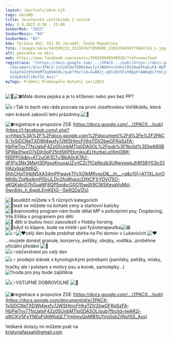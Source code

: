 ```yaml
---
layout: /partials/akce.njk
tags: akceMD
title: Josefovská voříškiáda 1.ročník
kdy: 2.9.2023 8:30 - 15:00
SouborRok: "2023"
SouborMesic: "09"
SouborDen: "02"
kde: Tyršova 463, 551 02 Jaroměř, Česká Republika
foto: /images/akce/343590215_253347677058908_2305359499779861743_n.jpg
alt: pozvánka na akci
web: https://www.facebook.com/events/709250600948920/?ref=newsfeed
registrace: "[https://docs.google.com/.../2PACX.../pub](https://docs.google.com\
  /document/d/e/2PACX-1vSjDCNeTXDWt4wsfy7JWSHtncFHhxTDV2bwGFKqSzFA-HbPieTny77fs\
  UaIpF4Zz05UnbMTIq0DASOL/pub?fbclid=IwAR2j-q9lCKV5FxYNEpFtAWKqQLTYmljmyQsNfB1l\
  U1Vp0sbZliNzfSS_Axs)"
myTags: ProDeti ProDospele Ostatni zari2023
---
```

<!--StartFragment-->

![🤩](https://static.xx.fbcdn.net/images/emoji.php/v9/t58/1/16/1f929.png)![🍀](https://static.xx.fbcdn.net/images/emoji.php/v9/t87/1/16/1f340.png)Máte doma pejska a je to kříženec nebo pes bez PP?

![👉](https://static.xx.fbcdn.net/images/emoji.php/v9/t51/1/16/1f449.png)Tak to bych vás ráda pozvala na první Josefovskou Voříškiádu, která nám krásně zakončí letní prázdniny.![🤩](https://static.xx.fbcdn.net/images/emoji.php/v9/t58/1/16/1f929.png)

![🍀](https://static.xx.fbcdn.net/images/emoji.php/v9/t87/1/16/1f340.png)registrace a propozice ZDE [https://docs.google.com/.../2PACX.../pub](https://l.facebook.com/l.php?u=https%3A%2F%2Fdocs.google.com%2Fdocument%2Fd%2Fe%2F2PACX-1vSjDCNeTXDWt4wsfy7JWSHtncFHhxTDV2bwGFKqSzFA-HbPieTny77fsUaIpF4Zz05UnbMTIq0DASOL%2Fpub%3Ffbclid%3DIwAR0B5PWa0fwqO7sDjh5pP25tdSKPEbmjkjuELHurbeLoHIm0I8K-f9SPPOk&h=AT2uOK1D7u1BbA0cK7A2-dFIFls3Nx3MsH3DfgsxKnuoaUZvrICZr7fCpNnzb3U9wyswpJh9f38YG3y33HAzyIjsarNt6Q-0hhCHqTiHbN5XA34mPPwaykTFc5OlkMflvsoD&__tn__=q&c[0]=AT1XLJorONth8cZIqfksIkmPlSriJLDn2foi8hwzcDXtCF1rYDVi7SO-gKQKsbrD7hGuaNF8QP5xobcG0O15wdX9CWSKevaVuMd-0wn84x_h_6qgtLEmKEtG--Se6QDa1Zs)

![🐾](https://static.xx.fbcdn.net/images/emoji.php/v9/tde/1/16/1f43e.png)soutěžit můžete v 5 různých kategoriích\
![🐾](https://static.xx.fbcdn.net/images/emoji.php/v9/tde/1/16/1f43e.png)tesit se můžete na bohaté ceny a startovní balicky\
![🐾](https://static.xx.fbcdn.net/images/emoji.php/v9/tde/1/16/1f43e.png)doprovodný program nám bude dělat MP s policejnimi psy, Dogdacing, Víla Eliška s programem pro děti\
![🐾](https://static.xx.fbcdn.net/images/emoji.php/v9/tde/1/16/1f43e.png) děti si budou moci zasoutezit v Hobby horsing\
![🐾](https://static.xx.fbcdn.net/images/emoji.php/v9/tde/1/16/1f43e.png)když to klapne, bude na místě i psí fyzioterapeutka![😁](https://static.xx.fbcdn.net/images/emoji.php/v9/t4f/1/16/1f601.png)\
![👉](https://static.xx.fbcdn.net/images/emoji.php/v9/t51/1/16/1f449.png)![❤️](https://static.xx.fbcdn.net/images/emoji.php/v9/t6c/1/16/2764.png)celý den bude probíhat sbírka na Psí domov v Lukavicích ![❤️](https://static.xx.fbcdn.net/images/emoji.php/v9/t6c/1/16/2764.png)...muzete donést granule, konzervy, pelíšky, obojky, vodítka...proběhne oficiální předání ![🤩](https://static.xx.fbcdn.net/images/emoji.php/v9/t58/1/16/1f929.png)\
![👉](https://static.xx.fbcdn.net/images/emoji.php/v9/t51/1/16/1f449.png)občerstvení po celý den\
![👉](https://static.xx.fbcdn.net/images/emoji.php/v9/t51/1/16/1f449.png) prodejni stánek s kynologickými potrebami (pamlsky, pelíšky, misky, hračky ale i polstare s motivy psu a kocek, samolepky...)\
![‼️](https://static.xx.fbcdn.net/images/emoji.php/v9/t77/1/16/203c.png)voda pro psy bude zajištěna

![👉](https://static.xx.fbcdn.net/images/emoji.php/v9/t51/1/16/1f449.png)VSTUPNÉ DOBROVOLNÉ ![🤩](https://static.xx.fbcdn.net/images/emoji.php/v9/t58/1/16/1f929.png)

![🍀](https://static.xx.fbcdn.net/images/emoji.php/v9/t87/1/16/1f340.png)registrace a propozice ZDE [https://docs.google.com/.../2PACX.../pub](https://docs.google.com/document/d/e/2PACX-1vSjDCNeTXDWt4wsfy7JWSHtncFHhxTDV2bwGFKqSzFA-HbPieTny77fsUaIpF4Zz05UnbMTIq0DASOL/pub?fbclid=IwAR2j-q9lCKV5FxYNEpFtAWKqQLTYmljmyQsNfB1lU1Vp0sbZliNzfSS_Axs)

Veškeré dotazy mi můžete psát na\
kristynafassati@gmail.com

<!--EndFragment-->